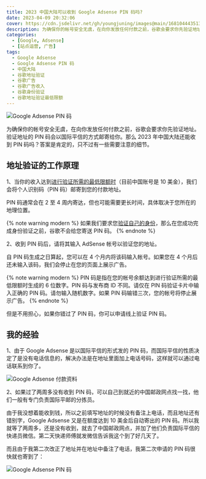 ```yaml
---
title: 2023 中国大陆可以收到 Google Adsense PIN 码吗?
date: 2023-04-09 20:32:06
cover: https://cdn.jsdelivr.net/gh/youngjuning/images@main/1681044435134.png
description: 为确保你的帐号安全无虞，在向你发放任何付款之前，谷歌会要求你先验证地址。验证地址的 PIN 码会以国际平信的方式邮寄给你。那么 2023 年中国大陆还能收到 PIN 码吗？答案是肯定的，只不过有一些需要注意的细节。
categories:
  - [Google, Adsense]
  - [站点运营, 广告]
tags:
  - Google Adsense
  - Google Adsense PIN 码
  - 中国大陆
  - 谷歌地址验证
  - 谷歌广告
  - 谷歌广告收入
  - 谷歌身份验证
  - 谷歌地址验证最低限额
---
```


![Google Adsense PIN 码](https://cdn.jsdelivr.net/gh/youngjuning/images@main/1681044391871.jpeg)

为确保你的帐号安全无虞，在向你发放任何付款之前，谷歌会要求你先验证地址。验证地址的 PIN 码会以国际平信的方式邮寄给你。那么 2023 年中国大陆还能收到 PIN 码吗？答案是肯定的，只不过有一些需要注意的细节。

## 地址验证的工作原理

1、当你的收入达到[进行验证所需的最低限额时](https://support.google.com/adsense/answer/1709871#v)（目前中国账号是 10 美金），我们会将个人识别码（PIN 码）邮寄到您的付款地址。

PIN 码通常会在 2 至 4 周内寄达，但也可能需要更长时间，具体取决于您所在的地理位置。

{% note warning modern %}
如果我们要求您[验证自己的身份](https://support.google.com/adsense/answer/7568896)，那么在您成功完成身份验证之前，谷歌不会给您寄送 PIN 码。
{% endnote %}

2、收到 PIN 码后，请将其输入 AdSense 帐号以验证您的地址。

自 PIN 码生成之日算起，您可以在 4 个月内将该码输入帐号。如果您在 4 个月后还未输入该码，我们会停止在您的页面上展示广告。

{% note warning modern %}
PIN 码是指在您的帐号余额达到进行验证所需的最低限额时生成的 6 位数字。PIN 码与发布商 ID 不同。请仅在 PIN 码验证卡片中输入正确的 PIN 码。请勿输入随机数字。如果 PIN 码输错三次，您的帐号将停止展示广告。
{% endnote %}

但是不用担心，如果你错过了 PIN 码，你可以申请线上验证 PIN 码。

## 我的经验

1、由于 Google Adsense 是以国际平信的形式发的 PIN 码，而国际平信的性质决定了是没有电话信息的，解决办法是在地址里面加上电话号码，这样就可以通过电话联系到你了。

![Google Adsense 付款资料](https://cdn.jsdelivr.net/gh/youngjuning/images@main/1681050382973.png)

2、如果过了两周多没有收到 PIN 码，可以自己到就近的中国邮政网点找一找，他们一般有专门负责国际平邮的分拣员。

由于我没想着能收到钱，所以之前填写地址的时候没有备注上电话，而且地址还有错别字，Google Adsense 又是在额度达到 10 美金后自动寄出的 PIN 码。所以我就等了两周多，还是没有收到，就去了中国邮政网点，并加了他们负责国际平信的快递员微信。第二天快递师傅就发微信告诉我这个到了好几天了。

而且由于我第二次改正了地址并在地址中备注了电话，我第二次申请的 PIN 码很快就也寄到了：

![Google Adsense PIN 码](https://cdn.jsdelivr.net/gh/youngjuning/images@main/1681050930527.png)
